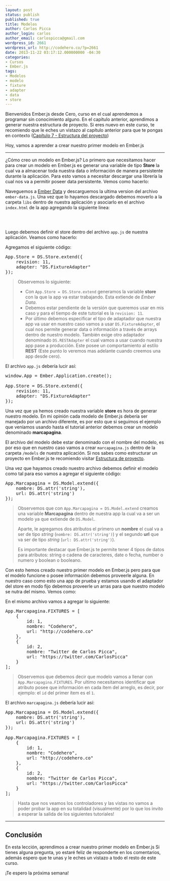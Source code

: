 ```yaml
---
layout: post
status: publish
published: true
title: Modelos
author: Carlos Picca
author_login: carlos
author_email: carlospicca@gmail.com
wordpress_id: 2661
wordpress_url: http://codehero.co/?p=2661
date: 2013-11-22 03:17:12.000000000 -04:30
categories:
- Cursos
- Ember.js
tags:
- Modelos
- modelo
- fixture
- adapter
- data
- store
---
```

<p>Bienvenidos Ember.js desde Cero, curso en el cual aprendemos a programar sin conocimiento alguno. En el capítulo anterior, aprendimos a generar nuestra estructura de proyecto. Si eres nuevo en este curso, te recomiendo que le eches un vistazo al capítulo anterior para que te pongas en contexto (<a href="http://codehero.co/ember-js-desde-cero-estructura-del-proyecto/">Capítulo 7 - Estructura del proyecto</a>)</p>

<p>Hoy, vamos a aprender a crear nuestro primer modelo en Ember.js</p>

<hr />

<p>¿Cómo creo un modelo en Ember.js?
Lo primero que necesitamos hacer para crear un modelo en Ember.js es generar una variable de tipo <strong>Store</strong> la cual va a almacenar toda nuestra data o información de manera persistente durante la aplicación. Para esto vamos a necesitar descargar una librería la cual nos va a permitir poseer data persistente. Vemos como hacerlo:</p>

<p>Naveguemos a <a href="http://emberjs.com/builds/#/canary/latest">Ember Data</a> y descarguemos la ultima version del archivo <code>ember-data.js</code>. Una vez que lo hayamos descargado debemos moverlo a la carpeta <code>libs</code> dentro de nuestra aplicación y asociarlo en el archivo <code>index.html</code> de la app agregando la siguiente linea:</p>

<pre>
  <script src="js/libs/ember-data.js"></script>
</pre>

<p>Luego debemos definir el store dentro del archivo <code>app.js</code> de nuestra aplicación. Veamos como hacerlo:</p>

<p>Agregamos el siguiente código:</p>

<pre>
App.Store = DS.Store.extend({
    revision: 11,
    adapter: "DS.FixtureAdapter"
});
</pre>

<blockquote>
  <p>Observemos lo siguiente:</p>
  
  <ul>
  <li>Con <code>App.Store = DS.Store.extend</code> generamos la variable <strong>store</strong> con la que la app va estar trabajando. Esta extiende de <em>Ember Data</em>.</li>
  <li>Debemos estar pendiente de la versión que queremos usar en mis caso y para el tiempo de este tutorial es la <code>revision: 11</code>.</li>
  <li>Por último debemos especificar el tipo de adaptador que nuestra app va usar en nuestro caso vamos a usar <code>DS.FixtureAdapter</code>, el cual nos permite generar data o información a través de arrays dentro de nuestro modelo. También exige otro adaptador denominado <code>DS.RESTAdapter</code> el cual vamos a usar cuando nuestra app pase a producción. Este posee un comportamiento al estilo <strong>REST</strong> (Este punto lo veremos mas adelante cuando creemos una app desde cero).</li>
  </ul>
</blockquote>

<p>El archivo <code>app.js</code> debería lucir así:</p>

<pre>
window.App = Ember.Application.create();

App.Store = DS.Store.extend({
    revision: 11,
    adapter: "DS.FixtureAdapter"
});
</pre>

<p>Una vez que ya hemos creado nuestra variable <strong>store</strong> es hora de generar nuestro modelo. En mi opinión cada modelo de Ember.js debería ser manejado por un archivo diferente, es por esto que si seguimos el ejemplo que veníamos usando hasta el tutorial anterior debemos crear un modelo denominado <strong>marcapagina</strong>.</p>

<p>El archivo del modelo debe estar denominado con el nombre del modelo, es por eso que en nuestro caso vamos a crear <code>marcapagina.js</code> dentro de la carpeta <code>/models</code> de nuestra aplicación. Si nos sabes como estructurar un proyecto en Ember.js te recomiendo visitar <a href="http://codehero.co/ember-js-desde-cero-estructura-del-proyecto/">Estructura de proyecto</a>.</p>

<p>Una vez que hayamos creado nuestro archivo debemos definir el modelo como tal para eso vamos a agregar el siguiente código:</p>

<pre>
App.Marcapagina = DS.Model.extend({
    nombre: DS.attr('string'),
    url: DS.attr('string')
});
</pre>

<blockquote>
  <p>Observemos que con <code>App.Marcapagina = DS.Model.extend</code> creamos una variable <strong>Marcapagina</strong> dentro de nuestra app la cual va a ser un modelo ya que extiende de <code>DS.Model</code>.</p>
  
  <p>Aparte, le agregamos dos atributos el primero un <strong>nombre</strong> el cual va a ser de tipo <em>string</em> (<code>nombre: DS.attr('string')</code>) y el segundo <strong>url</strong> que va ser de tipo <em>string</em> (<code>url: DS.attr('string')</code>).</p>
  
  <p>Es importante destacar que Ember.js te permite tener 4 tipos de datos para atributos: string o cadena de caracteres, date o fecha, number o numero y boolean o booleano.</p>
</blockquote>

<p>Con esto hemos creado nuestro primer modelo en Ember.js pero para que el modelo funcione o posee información debemos proveerle alguna. En nuestro caso como esto una app de prueba y estamos usando el adaptador del store en modo fijo debemos proveerle un arras para que nuestro modelo se nutra del mismo. Vemos como:</p>

<p>En el mismo archivo vamos a agregar lo siguiente:</p>

<pre>
App.Marcapagina.FIXTURES = [
    {
        id: 1,
        nombre: "Codehero",
        url: "http://codehero.co"
    },
    {
        id: 2,
        nombre: "Twitter de Carlos Picca",
        url: "https://twitter.com/CarlosPicca"
    }
];
</pre>

<blockquote>
  <p>Observemos que debemos decir que modelo vamos a llenar con <code>App.Marcapagina.FIXTURES</code>.
  Por ultimo necesitamos identificar que atributo posee que información en cada ítem del arreglo, es decir, por ejemplo: el <code>id</code> del primer ítem es el <code>1</code>.</p>
</blockquote>

<p>El archivo <code>marcapagina.js</code> debería lucir así:</p>

<pre>
App.Marcapagina = DS.Model.extend({
    nombre: DS.attr('string'),
    url: DS.attr('string')
});

App.Marcapagina.FIXTURES = [
    {
        id: 1,
        nombre: "Codehero",
        url: "http://codehero.co"
    },
    {
        id: 2,
        nombre: "Twitter de Carlos Picca",
        url: "https://twitter.com/CarlosPicca"
    }
];
</pre>

<blockquote>
  <p>Hasta que nos veamos los controladores y las vistas no vamos a poder probar la app en su totalidad (visualmente) por lo que los invito a esperar la salida de los siguientes tutoriales!</p>
</blockquote>

<hr />

<h2>Conclusión</h2>

<p>En esta lección, aprendimos a crear nuestro primer modelo en Ember.js Si tienes alguna pregunta, yo estaré feliz de responderte en los comentarios, además espero que te unas y le eches un vistazo a todo el resto de este curso.</p>

<p>¡Te espero la próxima semana!</p>
